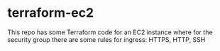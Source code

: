 # terraform-ec2
This repo has some Terraform code for an EC2 instance where for the security group there are some rules for ingress: HTTPS, HTTP, SSH
